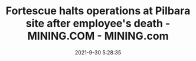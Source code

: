 ---
"title": "Fortescue halts operations at Pilbara site after employee's death - MINING.COM - MINING.com"
"date": "2021-9-30 5:28:35"
"feed_name": "GOOGLENEWSMINING"
"feed_website": "https://news.google.com/search?q=mining%2Bincident&hl=en-US&gl=US&ceid=US:en"
"feed_rss": "https://news.google.com/rss/search?q=mining%2Bincident&hl=en-US&gl=US&ceid=US:en"
"link": "https://www.mining.com/web/fortescue-halts-operations-at-pilbara-site-after-employees-death/"
"source": "{'href': 'https://www.mining.com', 'title': 'MINING.com'}"
"file": "_posts/2021-1-1-0b6a0566aaded3cecdc3cd5e5a6c001b779a2d74.md"
"accident": "0"
"drilling": "0"
"dead": "0"
"injured": "0"
"arrested": "0"
"where": "unknown site"
"causes": "unknown"
"place": "unknown place"
---